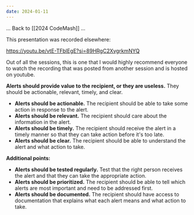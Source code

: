```yaml
---
date: 2024-01-11
---
```


... Back to [[2024 CodeMash]] ...


This presentation was recorded elsewhere:

https://youtu.be/vtE-TFblEgE?si=89HRgC2XvgrkmNYQ




Out of all the sessions, this is one that I would highly recommend everyone to watch the recording that was posted from another session and is hosted on youtube.

**Alerts should provide value to the recipient, or they are useless.** They should be actionable, relevant, timely, and clear.

- **Alerts should be actionable.** The recipient should be able to take some action in response to the alert.
- **Alerts should be relevant.** The recipient should care about the information in the alert.
- **Alerts should be timely.** The recipient should receive the alert in a timely manner so that they can take action before it's too late.
- **Alerts should be clear.** The recipient should be able to understand the alert and what action to take.

**Additional points:**

- **Alerts should be tested regularly.** Test that the right person receives the alert and that they can take the appropriate action.
- **Alerts should be prioritized.** The recipient should be able to tell which alerts are most important and need to be addressed first.
- **Alerts should be documented.** The recipient should have access to documentation that explains what each alert means and what action to take.